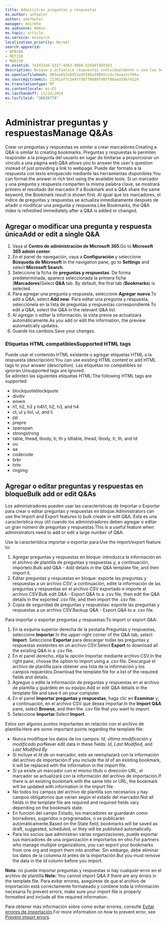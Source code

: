 ```yaml
---
title: Administrar preguntas y respuestas
ms.author: anfowler
author: adefowler
manager: mnirkhe
ms.audience: Admin
ms.topic: article
ms.service: mssearch
localization_priority: Normal
search.appverid:
- BFB160
- MET150
- MOE150
ms.assetid: 7e3432e6-5317-4d63-90b0-52da6fddd343
description: Busque y actualice respuestas individualmente o use las herramientas disponibles de Búsqueda de Microsoft para editarlas todas a la vez
ms.openlocfilehash: 903aab52e8d51e45588a390b5ccdccbaae2cf04a
ms.sourcegitcommit: 21361af7c244ffd6ff8689fd0ff0daa359bf4129
ms.translationtype: MT
ms.contentlocale: es-ES
ms.lasthandoff: 11/14/2019
ms.locfileid: "38626778"
---
```

# <a name="manage-qas"></a><span data-ttu-id="f62d5-103">Administrar preguntas y respuestas</span><span class="sxs-lookup"><span data-stu-id="f62d5-103">Manage Q&As</span></span>

<span data-ttu-id="f62d5-104">Crear un preguntas y respuestas es similar a crear marcadores.</span><span class="sxs-lookup"><span data-stu-id="f62d5-104">Creating a Q&A is similar to creating bookmarks.</span></span> <span data-ttu-id="f62d5-105">Preguntas y respuestas le permiten responder a la pregunta del usuario en lugar de limitarse a proporcionar un vínculo a una página web.</span><span class="sxs-lookup"><span data-stu-id="f62d5-105">Q&A allows you to answer the user's question instead of just providing a link to webpage.</span></span> <span data-ttu-id="f62d5-106">Puede dar formato a la respuesta con texto enriquecido mediante las herramientas disponibles.</span><span class="sxs-lookup"><span data-stu-id="f62d5-106">You can format the answer in rich text using the available tools.</span></span> <span data-ttu-id="f62d5-107">Si un marcador y una pregunta y respuesta comparten la misma palabra clave, se mostrará primero el resultado del marcador.</span><span class="sxs-lookup"><span data-stu-id="f62d5-107">If a Bookmark and a Q&A share the same keyword, the Bookmark result is shown first.</span></span> <span data-ttu-id="f62d5-108">Al igual que los marcadores, el índice de preguntas y respuestas se actualiza inmediatamente después de añadir o modificar una pregunta y respuesta.</span><span class="sxs-lookup"><span data-stu-id="f62d5-108">Like Bookmarks, the Q&A index is refreshed immediately after a Q&A is added or changed.</span></span> 

## <a name="add-or-edit-a-single-qa"></a><span data-ttu-id="f62d5-109">Agregar o modificar una pregunta y respuesta única</span><span class="sxs-lookup"><span data-stu-id="f62d5-109">Add or edit a single Q&A</span></span>
1. <span data-ttu-id="f62d5-110">Vaya al **Centro de administración de Microsoft 365**.</span><span class="sxs-lookup"><span data-stu-id="f62d5-110">Go to **Microsoft 365 admin center**.</span></span>
1. <span data-ttu-id="f62d5-111">En el panel de navegación, vaya a **Configuración** y seleccione **Búsqueda de Microsoft**.</span><span class="sxs-lookup"><span data-stu-id="f62d5-111">In the navigation pane, go to **Settings** and select **Microsoft Search**.</span></span>
1. <span data-ttu-id="f62d5-112">Seleccione la ficha de **preguntas y respuestas**. De forma predeterminada, aparece seleccionada la primera ficha (**Marcadores**)</span><span class="sxs-lookup"><span data-stu-id="f62d5-112">Select **Q&A** tab. By default, the first tab (**Bookmarks**) is selected.</span></span>
1. <span data-ttu-id="f62d5-113">Para agregar una pregunta y respuesta, seleccione **Agregar nueva**.</span><span class="sxs-lookup"><span data-stu-id="f62d5-113">To add a Q&A, select **Add new**.</span></span>
<span data-ttu-id="f62d5-114">Para editar una pregunta y respuesta, selecciónela en la lista de preguntas y respuestas correspondiente.</span><span class="sxs-lookup"><span data-stu-id="f62d5-114">To edit a Q&A, select the Q&A in the relevant Q&A list.</span></span>
1. <span data-ttu-id="f62d5-115">Al agregar o editar la información, la vista previa se actualizará automáticamente.</span><span class="sxs-lookup"><span data-stu-id="f62d5-115">As you add or edit the information, the preview automatically updates.</span></span>
1. <span data-ttu-id="f62d5-116">Guarde los cambios.</span><span class="sxs-lookup"><span data-stu-id="f62d5-116">Save your changes.</span></span>

### <a name="supported-html-tags"></a><span data-ttu-id="f62d5-117">Etiquetas HTML compatibles</span><span class="sxs-lookup"><span data-stu-id="f62d5-117">Supported HTML tags</span></span>
<span data-ttu-id="f62d5-118">Puede usar el contenido HTML existente o agregar etiquetas HTML a la respuesta (descripción).</span><span class="sxs-lookup"><span data-stu-id="f62d5-118">You can use existing HTML content or add HTML tags to your answer (description).</span></span> <span data-ttu-id="f62d5-119">Las etiquetas no compatibles se ignoran.</span><span class="sxs-lookup"><span data-stu-id="f62d5-119">Unsupported tags are ignored.</span></span>  
<span data-ttu-id="f62d5-120">Se admiten las siguientes etiquetas HTML:</span><span class="sxs-lookup"><span data-stu-id="f62d5-120">The following HTML tags are supported:</span></span>
- <span data-ttu-id="f62d5-121">blockquote</span><span class="sxs-lookup"><span data-stu-id="f62d5-121">blockquote</span></span>
- <span data-ttu-id="f62d5-122">div</span><span class="sxs-lookup"><span data-stu-id="f62d5-122">div</span></span>
- <span data-ttu-id="f62d5-123">em</span><span class="sxs-lookup"><span data-stu-id="f62d5-123">em</span></span>
- <span data-ttu-id="f62d5-124">h1, h2, h3 y h4</span><span class="sxs-lookup"><span data-stu-id="f62d5-124">h1, h2, h3, and h4</span></span>
- <span data-ttu-id="f62d5-125">ol, ul y li</span><span class="sxs-lookup"><span data-stu-id="f62d5-125">ol, ul, and li</span></span>
- <span data-ttu-id="f62d5-126">p</span><span class="sxs-lookup"><span data-stu-id="f62d5-126">p</span></span>
- <span data-ttu-id="f62d5-127">pre</span><span class="sxs-lookup"><span data-stu-id="f62d5-127">pre</span></span>
- <span data-ttu-id="f62d5-128">span</span><span class="sxs-lookup"><span data-stu-id="f62d5-128">span</span></span>
- <span data-ttu-id="f62d5-129">strong</span><span class="sxs-lookup"><span data-stu-id="f62d5-129">strong</span></span>
- <span data-ttu-id="f62d5-130">table, thead, tbody, tr, th y td</span><span class="sxs-lookup"><span data-stu-id="f62d5-130">table, thead, tbody, tr, th, and td</span></span>
- <span data-ttu-id="f62d5-131">u</span><span class="sxs-lookup"><span data-stu-id="f62d5-131">u</span></span>
- <span data-ttu-id="f62d5-132">a</span><span class="sxs-lookup"><span data-stu-id="f62d5-132">a</span></span>
- <span data-ttu-id="f62d5-133">code</span><span class="sxs-lookup"><span data-stu-id="f62d5-133">code</span></span>
- <span data-ttu-id="f62d5-134">br</span><span class="sxs-lookup"><span data-stu-id="f62d5-134">br</span></span>
- <span data-ttu-id="f62d5-135">hr</span><span class="sxs-lookup"><span data-stu-id="f62d5-135">hr</span></span>
- <span data-ttu-id="f62d5-136">img</span><span class="sxs-lookup"><span data-stu-id="f62d5-136">img</span></span>

## <a name="bulk-add-or-edit-qas"></a><span data-ttu-id="f62d5-137">Agregar o editar preguntas y respuestas en bloque</span><span class="sxs-lookup"><span data-stu-id="f62d5-137">Bulk add or edit Q&As</span></span>
<span data-ttu-id="f62d5-138">Los administradores pueden usar las características de Importar o Exportar para crear o editar preguntas y respuestas en bloque.</span><span class="sxs-lookup"><span data-stu-id="f62d5-138">Administrators can use the Import and Export features to bulk create or edit Q&A.</span></span> <span data-ttu-id="f62d5-139">Esta es una característica muy útil cuando los administradores deben agregar o editar un gran número de preguntas y respuestas.</span><span class="sxs-lookup"><span data-stu-id="f62d5-139">This is a useful feature when administrators need to add or edit a large number of Q&A.</span></span> 

<span data-ttu-id="f62d5-140">Use la característica importar o exportar para:</span><span class="sxs-lookup"><span data-stu-id="f62d5-140">Use the import/export feature to:</span></span>
1. <span data-ttu-id="f62d5-141">Agregar preguntas y respuestas en bloque: introduzca la información en el archivo de plantilla de preguntas y respuestas y, a continuación, impórtelo.</span><span class="sxs-lookup"><span data-stu-id="f62d5-141">Bulk add Q&A - Add details in the Q&A template file, and then import it.</span></span>
1. <span data-ttu-id="f62d5-142">Editar preguntas y respuestas en bloque: exporte las preguntas y respuestas a un archivo CSV; a continuación, edite la información de las preguntas y respuestas en el archivo CSV exportado e importe el archivo CSV.</span><span class="sxs-lookup"><span data-stu-id="f62d5-142">Bulk edit Q&A - Export Q&A to a .csv file, then edit the Q&A details in the exported .csv file, and then import the .csv file.</span></span>
1. <span data-ttu-id="f62d5-143">Copia de seguridad de preguntas y respuestas: exporte las preguntas y respuestas a un archivo CSV.</span><span class="sxs-lookup"><span data-stu-id="f62d5-143">Backup Q&A - Export Q&A to a .csv file.</span></span>

<span data-ttu-id="f62d5-144">Para importar o exportar preguntas y respuestas:</span><span class="sxs-lookup"><span data-stu-id="f62d5-144">To import or export Q&A:</span></span>
1. <span data-ttu-id="f62d5-145">En la esquina superior derecha de la pestaña Preguntas y respuestas, seleccione **Importar**.</span><span class="sxs-lookup"><span data-stu-id="f62d5-145">In the upper-right corner of the Q&A tab, select **Import**.</span></span> <span data-ttu-id="f62d5-146">Seleccione **Exportar** para descargar todas las preguntas y respuestas existentes en un archivo CSV.</span><span class="sxs-lookup"><span data-stu-id="f62d5-146">Select **Export** to download all the existing Q&A in a .csv file.</span></span>
1. <span data-ttu-id="f62d5-147">En el panel derecho, elija la opción Importar mediante archivo CSV.</span><span class="sxs-lookup"><span data-stu-id="f62d5-147">In the right pane, choose the option to import using a .csv file.</span></span>
<span data-ttu-id="f62d5-148">Descargue el archivo de plantilla para obtener una lista de la información y los campos requeridos.</span><span class="sxs-lookup"><span data-stu-id="f62d5-148">Download the template file for a list of the required fields and details.</span></span> 
1. <span data-ttu-id="f62d5-149">Agregue o edite la información de preguntas y respuestas en el archivo de plantilla y guárdelo en su equipo.</span><span class="sxs-lookup"><span data-stu-id="f62d5-149">Add or edit Q&A details in the template file and save it on your computer.</span></span> 
1. <span data-ttu-id="f62d5-150">En el panel **Importar preguntas y respuestas**, haga clic en **Examinar** y, a continuación, en el archivo CSV que desea importar.</span><span class="sxs-lookup"><span data-stu-id="f62d5-150">In the **Import Q&A** pane, select **Browse**, and then the .csv file that you want to import.</span></span>
1. <span data-ttu-id="f62d5-151">Seleccione **Importar**.</span><span class="sxs-lookup"><span data-stu-id="f62d5-151">Select **Import**.</span></span>

<span data-ttu-id="f62d5-152">Estos son algunos puntos importantes en relación con el archivo de plantilla:</span><span class="sxs-lookup"><span data-stu-id="f62d5-152">Here are some important points regarding the template file:</span></span>
- <span data-ttu-id="f62d5-153">Nunca modifique los datos de los campos: *Id*, *última modificación* y *modificado por*</span><span class="sxs-lookup"><span data-stu-id="f62d5-153">Never edit data in these fields: *Id*, *Last Modified*, and *Last Modified By*</span></span>
- <span data-ttu-id="f62d5-154">Si incluye el *Id* de un marcador, este se reemplazará con la información del archivo de importación.</span><span class="sxs-lookup"><span data-stu-id="f62d5-154">If you include the *Id* of an existing bookmark, it will be replaced with the information in the import file.</span></span>
- <span data-ttu-id="f62d5-155">Si ya existe un marcador con el mismo título o dirección URL, el marcador se actualizará con la información del archivo de importación.</span><span class="sxs-lookup"><span data-stu-id="f62d5-155">If there is an existing bookmark with the same title or URL, the bookmark will be updated with information in the import file.</span></span>
- <span data-ttu-id="f62d5-156">No todos los campos del archivo de plantilla son necesarios y hay campos obligatorios que varían según el estado del marcador.</span><span class="sxs-lookup"><span data-stu-id="f62d5-156">Not all fields in the template file are required and required fields vary depending on the bookmark state.</span></span>
- <span data-ttu-id="f62d5-157">En función del campo Estado, los marcadores se guardarán como borradores, sugeridos o programados, o se publicarán automáticamente.</span><span class="sxs-lookup"><span data-stu-id="f62d5-157">Based on the State field, bookmarks will be saved as draft, suggested, scheduled, or they will be published automatically.</span></span>
- <span data-ttu-id="f62d5-158">Para los socios que administran varias organizaciones, puede exportar sus marcadores de una organización e importarlos en otro.</span><span class="sxs-lookup"><span data-stu-id="f62d5-158">For partners who manage multiple organizations, you can export your bookmarks from one org and import them into another.</span></span> <span data-ttu-id="f62d5-159">Sin embargo, debe eliminar los datos de la columna *Id* antes de la importación.</span><span class="sxs-lookup"><span data-stu-id="f62d5-159">But you must remove the data in the *Id* column before you import.</span></span>

<span data-ttu-id="f62d5-160">**Nota:** no puede importar preguntas y respuestas si hay cualquier error en el archivo de plantilla.</span><span class="sxs-lookup"><span data-stu-id="f62d5-160">**Note:** You cannot import Q&A if there are any errors in the template file.</span></span> <span data-ttu-id="f62d5-161">Para evitar errores, asegúrese de que el archivo de importación está correctamente formateado y contiene toda la información necesaria.</span><span class="sxs-lookup"><span data-stu-id="f62d5-161">To prevent errors, make sure your import file is properly formatted and include all the required information.</span></span> 

<span data-ttu-id="f62d5-162">Para obtener más información sobre cómo evitar errores, consulte [Evitar errores de importación](manage-bookmarks.md#prevent-import-errors).</span><span class="sxs-lookup"><span data-stu-id="f62d5-162">For more information on how to prevent error, see [Prevent import errors](manage-bookmarks.md#prevent-import-errors).</span></span>
